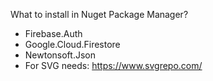 What to install in Nuget Package Manager?

- Firebase.Auth
- Google.Cloud.Firestore
- Newtonsoft.Json
- For SVG needs: https://www.svgrepo.com/

